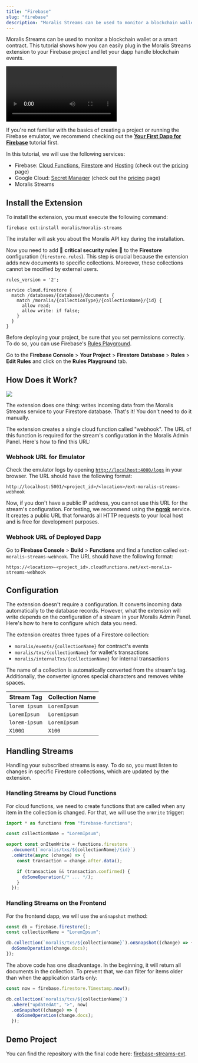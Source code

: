 ```yaml
---
title: "Firebase"
slug: "firebase"
description: "Moralis Streams can be used to monitor a blockchain wallet or a smart contract. This tutorial shows how you can easily plug in the Moralis Streams extension to your Firebase project and let your dapp handle blockchain events."
---
```


Moralis Streams can be used to monitor a blockchain wallet or a smart contract. This tutorial shows how you can easily plug in the Moralis Streams extension to your Firebase project and let your dapp handle blockchain events.

<video controls>
  <source src="/video/5cdb931-firebase-streams-demo-cover.mp4"/>
</video>

If you're not familiar with the basics of creating a project or running the Firebase emulator, we recommend checking out the **[Your First Dapp for Firebase](/web3-data-api/evm/integrations/firebase-nodejs)** tutorial first.

In this tutorial, we will use the following services:

- Firebase: [Cloud Functions](https://firebase.google.com/docs/functions), [Firestore](https://firebase.google.com/docs/firestore) and [Hosting](https://firebase.google.com/docs/hosting) (check out the [pricing](https://firebase.google.com/pricing) page)
- Google Cloud: [Secret Manager](https://cloud.google.com/secret-manager/) (check out the [pricing](https://cloud.google.com/secret-manager/pricing) page)
- Moralis Streams

## Install the Extension

To install the extension, you must execute the following command:

```
firebase ext:install moralis/moralis-streams
```

The installer will ask you about the Moralis API key during the installation.

Now you need to add 🚨 **critical security rules** 🚨 to the **Firestore** configuration (`firestore.rules`). This step is crucial because the extension adds new documents to specific collections. Moreover, these collections cannot be modified by external users.

```
rules_version = '2';

service cloud.firestore {
  match /databases/{database}/documents {
    match /moralis/{collectionType}/{collectionName}/{id} {
      allow read;
      allow write: if false;
    }
  }
}
```

Before deploying your project, be sure that you set permissions correctly. To do so, you can use Firebase's [Rules Playground](https://firebase.google.com/docs/rules/simulator).

Go to the **Firebase Console** > **Your Project** > **Firestore Database** > **Rules** > **Edit Rules** and click on the **Rules Playground** tab.

## How Does it Work?

![](/img/content/8764004-streams-flow.webp)

The extension does one thing: writes incoming data from the Moralis Streams service to your Firestore database. That's it! You don't need to do it manually.

The extension creates a single cloud function called "webhook". The URL of this function is required for the stream's configuration in the Moralis Admin Panel. Here's how to find this URL:

### Webhook URL for Emulator

Check the emulator logs by opening [`http://localhost:4000/logs`](http://localhost:4000/logs`) in your browser. The URL should have the following format:

```
http://localhost:5001/<project_id>/<location>/ext-moralis-streams-webhook
```

Now, if you don't have a public IP address, you cannot use this URL for the stream's configuration. For testing, we recommend using the [**ngrok**](https://ngrok.com/) service. It creates a public URL that forwards all HTTP requests to your local host and is free for development purposes.

### Webhook URL of Deployed Dapp

Go to **Firebase Console** > **Build** > **Functions** and find a function called `ext-moralis-streams-webhook`. The URL should have the following format:

```
https://<location>-<project_id>.cloudfunctions.net/ext-moralis-streams-webhook
```

## Configuration

The extension doesn't require a configuration. It converts incoming data automatically to the database records. However, what the extension will write depends on the configuration of a stream in your Moralis Admin Panel. Here's how to here to configure which data you need.

The extension creates three types of a Firestore collection:

- `moralis/events/{collectionName}` for contract's events
- `moralis/txs/{collectionName}` for wallet's transactions
- `moralis/internalTxs/{collectionName}` for internal transactions

The name of a collection is automatically converted from the stream's tag. Additionally, the converter ignores special characters and removes white spaces.

| Stream Tag    | Collection Name |
| ------------- | --------------- |
| `lorem ipsum` | `LoremIpsum`    |
| `LoremIpsum`  | `Loremipsum`    |
| `lorem-ipsum` | `LoremIpsum `   |
| `X100Ω`       | `X100`          |

## Handling Streams

Handling your subscribed streams is easy. To do so, you must listen to changes in specific Firestore collections, which are updated by the extension.

### Handling Streams by Cloud Functions

For cloud functions, we need to create functions that are called when any item in the collection is changed. For that, we will use the `onWrite` trigger:

```typescript
import * as functions from "firebase-functions";

const collectionName = "LoremIpsum";

export const onItemWrite = functions.firestore
  .document(`moralis/txs/${collectionName}/{id}`)
  .onWrite(async (change) => {
    const transaction = change.after.data();

    if (transaction && transaction.confirmed) {
      doSomeOperation(/* ... */);
    }
  });
```

### Handling Streams on the Frontend

For the frontend dapp, we will use the `onSnapshot` method:

```javascript
const db = firebase.firestore();
const collectionName = "LoremIpsum";

db.collection(`moralis/txs/${collectionName}`).onSnapshot((change) => {
  doSomeOperation(change.docs);
});
```

The above code has one disadvantage. In the beginning, it will return all documents in the collection. To prevent that, we can filter for items older than when the application starts only:

```javascript
const now = firebase.firestore.Timestamp.now();

db.collection(`moralis/txs/${collectionName}`)
  .where("updatedAt", ">", now)
  .onSnapshot((change) => {
    doSomeOperation(change.docs);
  });
```

## Demo Project

You can find the repository with the final code here: [firebase-streams-ext](https://github.com/MoralisWeb3/Moralis-JS-SDK/tree/main/demos/firebase-streams-ext).
